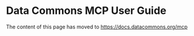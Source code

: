 # Data Commons MCP User Guide

The content of this page has moved to <https://docs.datacommons.org/mcp>